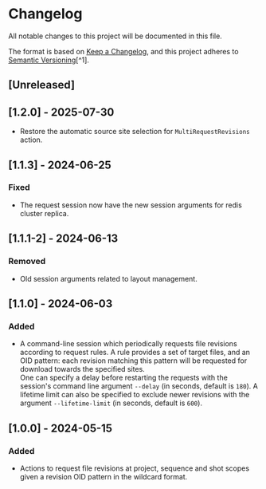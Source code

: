 # Changelog

All notable changes to this project will be documented in this file.

The format is based on [Keep a Changelog](https://keepachangelog.com/en/1.0.0/),
and this project adheres to [Semantic Versioning](https://semver.org/spec/v2.0.0.html)[^1].

<!---
Types of changes

- Added for new features.
- Changed for changes in existing functionality.
- Deprecated for soon-to-be removed features.
- Removed for now removed features.
- Fixed for any bug fixes.
- Security in case of vulnerabilities.

-->

## [Unreleased]

## [1.2.0] - 2025-07-30

* Restore the automatic source site selection for `MultiRequestRevisions` action.

## [1.1.3] - 2024-06-25

### Fixed

* The request session now have the new session arguments for redis cluster replica.

## [1.1.1-2] - 2024-06-13

### Removed

* Old session arguments related to layout management.

## [1.1.0] - 2024-06-03

### Added

* A command-line session which periodically requests file revisions according to request rules. A rule provides a set of target files, and an OID pattern: each revision matching this pattern will be requested for download towards the specified sites.  
One can specify a delay before restarting the requests with the session's command line argument `--delay` (in seconds, default is `180`). A lifetime limit can also be specified to exclude newer revisions with the argument `--lifetime-limit` (in seconds, default is `600`).

## [1.0.0] - 2024-05-15

### Added

* Actions to request file revisions at project, sequence and shot scopes given a revision OID pattern in the wildcard format.
